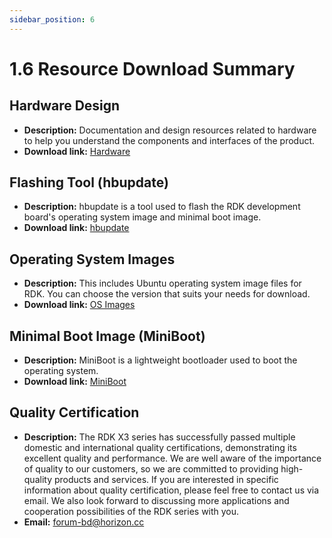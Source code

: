 ```yaml
---
sidebar_position: 6
---
```

# 1.6 Resource Download Summary

## Hardware Design

- **Description:** Documentation and design resources related to hardware to help you understand the components and interfaces of the product.
- **Download link:** [Hardware](http://sunrise.horizon.cc/downloads/hardware)

## Flashing Tool (hbupdate)

- **Description:** hbupdate is a tool used to flash the RDK development board's operating system image and minimal boot image.
- **Download link:** [hbupdate](http://sunrise.horizon.cc/downloads/hbupdate)

## Operating System Images

- **Description:** This includes Ubuntu operating system image files for RDK. You can choose the version that suits your needs for download.
- **Download link:** [OS Images](http://sunrise.horizon.cc/downloads/os_images)

## Minimal Boot Image (MiniBoot)

- **Description:** MiniBoot is a lightweight bootloader used to boot the operating system.
- **Download link:** [MiniBoot](http://sunrise.horizon.cc/downloads/miniboot)


## Quality Certification

- **Description:** The RDK X3 series has successfully passed multiple domestic and international quality certifications, demonstrating its excellent quality and performance. We are well aware of the importance of quality to our customers, so we are committed to providing high-quality products and services. If you are interested in specific information about quality certification, please feel free to contact us via email. We also look forward to discussing more applications and cooperation possibilities of the RDK series with you.
- **Email:** forum-bd@horizon.cc